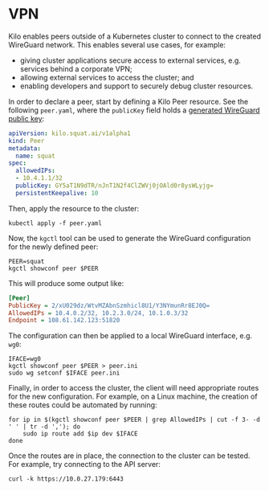 # VPN

Kilo enables peers outside of a Kubernetes cluster to connect to the created WireGuard network.
This enables several use cases, for example:
* giving cluster applications secure access to external services, e.g. services behind a corporate VPN;
* allowing external services to access the cluster; and
* enabling developers and support to securely debug cluster resources.

In order to declare a peer, start by defining a Kilo Peer resource.
See the following `peer.yaml`, where the `publicKey` field holds a [generated WireGuard public key](https://www.wireguard.com/quickstart/#key-generation):

```yaml
apiVersion: kilo.squat.ai/v1alpha1
kind: Peer
metadata:
  name: squat
spec:
  allowedIPs:
  - 10.4.1.1/32
  publicKey: GY5aT1N9dTR/nJnT1N2f4ClZWVj0jOAld0r8ysWLyjg=
  persistentKeepalive: 10
```

Then, apply the resource to the cluster:

```shell
kubectl apply -f peer.yaml
```

Now, the `kgctl` tool can be used to generate the WireGuard configuration for the newly defined peer:

```shell
PEER=squat
kgctl showconf peer $PEER
```

This will produce some output like:

```ini
[Peer]
PublicKey = 2/xU029dz/WtvMZAbnSzmhicl8U1/Y3NYmunRr8EJ0Q=
AllowedIPs = 10.4.0.2/32, 10.2.3.0/24, 10.1.0.3/32
Endpoint = 108.61.142.123:51820
```

The configuration can then be applied to a local WireGuard interface, e.g. `wg0`:

```shell
IFACE=wg0
kgctl showconf peer $PEER > peer.ini
sudo wg setconf $IFACE peer.ini
```

Finally, in order to access the cluster, the client will need appropriate routes for the new configuration.
For example, on a Linux machine, the creation of these routes could be automated by running:

```shell
for ip in $(kgctl showconf peer $PEER | grep AllowedIPs | cut -f 3- -d ' ' | tr -d ','); do
	sudo ip route add $ip dev $IFACE
done
```

Once the routes are in place, the connection to the cluster can be tested.
For example, try connecting to the API server:

```shell
curl -k https://10.0.27.179:6443
```
